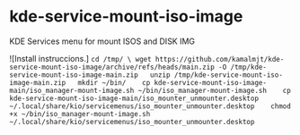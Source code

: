# kde-service-mount-iso-image
KDE Services menu for mount ISOS and DISK IMG

![Install instruccions.]
`
cd /tmp/ \
wget https://github.com/kamalmjt/kde-service-mount-iso-image/archive/refs/heads/main.zip -O /tmp/kde-service-mount-iso-image-main.zip  
unzip /tmp/kde-service-mount-iso-image-main.zip  
mkdir ~/bin/   
cp kde-service-mount-iso-image-main/iso_manager-mount-image.sh ~/bin/iso_manager-mount-image.sh   
cp kde-service-mount-iso-image-main/iso_mounter_unmounter.desktop ~/.local/share/kio/servicemenus/iso_mounter_unmounter.desktop   
chmod +x ~/bin/iso_manager-mount-image.sh ~/.local/share/kio/servicemenus/iso_mounter_unmounter.desktop   
`
